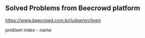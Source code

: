 <h2><b>Solved Problems from Beecrowd platform</b></h2>

https://www.beecrowd.com.br/judge/en/login

problem index - name

